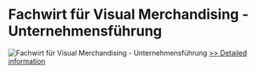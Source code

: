 # Fachwirt für Visual Merchandising - Unternehmensführung
![Fachwirt für Visual Merchandising - Unternehmensführung](https://mycommerce.akamaized.net/api/pimages/P300583383/BIG/300583383.JPG)
[>> Detailed information](https://secure.shareit.com/shareit/product.html?productid=300583383&affiliateid=200057808)